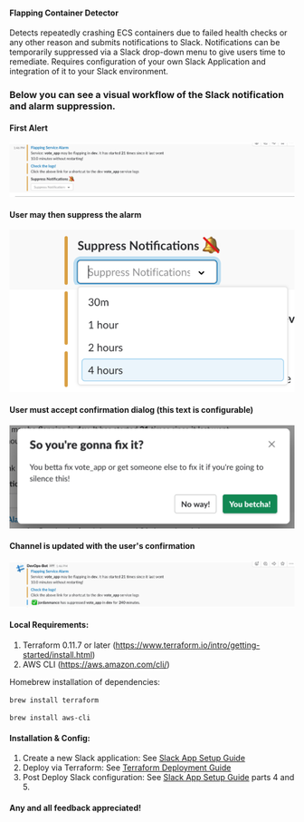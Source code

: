 #### Flapping Container Detector

Detects repeatedly crashing ECS containers due to failed health checks or any other reason and submits notifications to 
Slack. Notifications can be temporarily suppressed via a Slack drop-down menu to give users time to remediate. Requires 
configuration of your own Slack Application and integration of it to your Slack environment.

### Below you can see a visual workflow of the Slack notification and alarm suppression.

#### First Alert
![Alarm Notification](/docs/images/FlappingAlarm.png?raw=true "Alarm Notification")

#### User may then suppress the alarm
![Suppression Options](/docs/images/SuppressDropdown.png?raw=true "Suppression Options")

#### User must accept confirmation dialog (this text is configurable)
![Confirmation](/docs/images/ConfirmationModal.png?raw=true "Confirmation")

#### Channel is updated with the user's confirmation
![Updated Alarm](/docs/images/AlarmAfterSuppression.png?raw=true "Updated Alarm")


#### Local Requirements:
1) Terraform 0.11.7 or later (https://www.terraform.io/intro/getting-started/install.html)
2) AWS CLI (https://aws.amazon.com/cli/)


Homebrew installation of dependencies:

`brew install terraform`

`brew install aws-cli`


#### Installation & Config:

1) Create a new Slack application: See [Slack App Setup Guide](/docs/slack_app_setup.md "Slack App Setup Guide")
2) Deploy via Terraform: See [Terraform Deployment Guide](/docs/deployment_guide.md "Terraform Deployment Guide")
3) Post Deploy Slack configuration: See [Slack App Setup Guide](/docs/slack_app_setup.md#step-4-configure-your-api-callback-endpoint "Slack App Setup Guide") parts 4 and 5.


#### Any and all feedback appreciated!